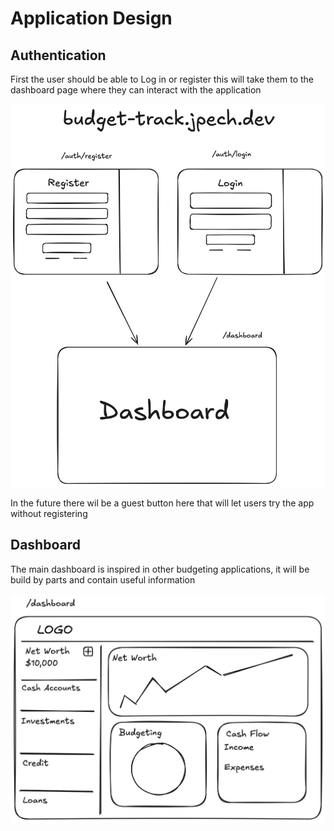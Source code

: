 # Application Design

## Authentication

First the user should be able to Log in or register this will take them to 
the dashboard page where they can interact with the application

![Auth Wireframe](./assets/auth-wireframe.png)

In the future there wil be a guest button here that will let users try the app without registering

## Dashboard

The main dashboard is inspired in other budgeting applications, it will be build by parts and contain useful information

![Dashboard Wireframe](./assets/dashboard-wireframe.png)
